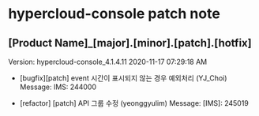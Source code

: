 # hypercloud-console patch note
## [Product Name]_[major].[minor].[patch].[hotfix]
Version: hypercloud-console_4.1.4.11
2020-11-17  07:29:18 AM
- [bugfix][patch] event 시간이 표시되지 않는 경우 예외처리 (YJ_Choi) 
    Message: IMS: 244000

- [refactor] [patch] API 그룹 수정 (yeonggyulim) 
    Message: [IMS]: 245019
